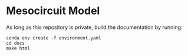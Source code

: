 # Mesocircuit Model

As long as this repository is private, build the documentation by running:

```
conda env create -f environment.yaml
cd docs
make html
```
